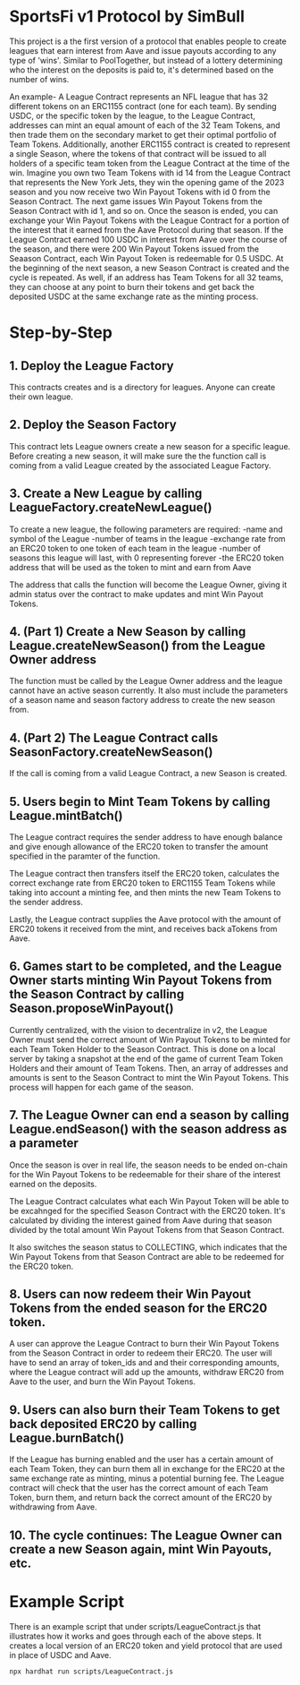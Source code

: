 
# SportsFi v1 Protocol by SimBull

This project is a the first version of a protocol that enables people to create leagues that earn interest from Aave and issue payouts according to any type of 'wins'. Similar to PoolTogether, but instead of a lottery determining who the interest on the deposits is paid to, it's determined based on the number of wins.

An example- A League Contract represents an NFL league that has 32 different tokens on an ERC1155 contract (one for each team). By sending USDC, or the specific token by the league, to the League Contract, addresses can mint an equal amount of each of the 32 Team Tokens, and then trade them on the secondary market to get their optimal portfolio of Team Tokens. Additionally, another ERC1155 contract is created to represent a single Season, where the tokens of that contract will be issued to all holders of a specific team token from the League Contract at the time of the win. Imagine you own two Team Tokens with id 14 from the League Contract that represents the New York Jets, they win the opening game of the 2023 season and you now receive two Win Payout Tokens with id 0 from the Season Contract. The next game issues Win Payout Tokens from the Season Contract with id 1, and so on. Once the season is ended, you can exchange your Win Payout Tokens with the League Contract for a portion of the interest that it earned from the Aave Protocol during that season. If the League Contract earned 100 USDC in interest from Aave over the course of the season, and there were 200 Win Payout Tokens issued from the Seaason Contract, each Win Payout Token is redeemable for 0.5 USDC. At the beginning of the next season, a new Season Contract is created and the cycle is repeated. As well, if an address has Team Tokens for all 32 teams, they can choose at any point to burn their tokens and get back the deposited USDC at the same exchange rate as the minting process.


# Step-by-Step

## 1. Deploy the League Factory

This contracts creates and is a directory for leagues. Anyone can create their own league. 


## 2. Deploy the Season Factory

This contract lets League owners create a new season for a specific league. Before creating a new season, it will make sure the the function call is coming from a valid League created by the associated League Factory.


## 3. Create a New League by calling LeagueFactory.createNewLeague()

To create a new league, the following parameters are required: 
    -name and symbol of the League
    -number of teams in the league
    -exchange rate from an ERC20 token to one token of each team in the league
    -number of seasons this league will last, with 0 representing forever
    -the ERC20 token address that will be used as the token to mint and earn from Aave

The address that calls the function will become the League Owner, giving it admin status over the contract to make updates and mint Win Payout Tokens.


## 4. (Part 1) Create a New Season by calling League.createNewSeason() from the League Owner address

The function must be called by the League Owner address and the league cannot have an active season currently. It also must include the parameters of a season name and season factory address to create the new season from.

## 4. (Part 2) The League Contract calls SeasonFactory.createNewSeason()

If the call is coming from a valid League Contract, a new Season is created. 


## 5. Users begin to Mint Team Tokens by calling League.mintBatch()

The League contract requires the sender address to have enough balance and give enough allowance of the ERC20 token to transfer the amount specified in the paramter of the function.

The League contract then transfers itself the ERC20 token, calculates the correct exchange rate from ERC20 token to ERC1155 Team Tokens while taking into account a minting fee, and then mints the new Team Tokens to the sender address.

Lastly, the League contract supplies the Aave protocol with the amount of ERC20 tokens it received from the mint, and receives back aTokens from Aave.


## 6. Games start to be completed, and the League Owner starts minting Win Payout Tokens from the Season Contract by calling Season.proposeWinPayout() 

Currently centralized, with the vision to decentralize in v2, the League Owner must send the correct amount of Win Payout Tokens to be minted for each Team Token Holder to the Season Contract. This is done on a local server by taking a snapshot at the end of the game of current Team Token Holders and their amount of Team Tokens. Then, an array of addresses and amounts is sent to the Season Contract to mint the Win Payout Tokens. This process will happen for each game of the season.


## 7. The League Owner can end a season by calling League.endSeason() with the season address as a parameter

Once the season is over in real life, the season needs to be ended on-chain for the Win Payout Tokens to be redeemable for their share of the interest earned on the deposits. 

The League Contract calculates what each Win Payout Token will be able to be excahnged for the specified Season Contract with the ERC20 token. It's calculated by dividing the interest gained from Aave during that season divided by the total amount Win Payout Tokens from that Season Contract.

It also switches the season status to COLLECTING, which indicates that the Win Payout Tokens from that Season Contract are able to be redeemed for the ERC20 token.


## 8. Users can now redeem their Win Payout Tokens from the ended season for the ERC20 token.

A user can approve the League Contract to burn their Win Payout Tokens from the Season Contract in order to redeem their ERC20. The user will have to send an array of token_ids and and their corresponding amounts, where the League contract will add up the amounts, withdraw ERC20 from Aave to the user, and burn the Win Payout Tokens.


## 9. Users can also burn their Team Tokens to get back deposited ERC20 by calling League.burnBatch()

If the League has burning enabled and the user has a certain amount of each Team Token, they can burn them all in exchange for the ERC20 at the same exchange rate as minting, minus a potential burning fee. The League contract will check that the user has the correct amount of each Team Token, burn them, and return back the correct amount of the ERC20 by withdrawing from Aave.

## 10. The cycle continues: The League Owner can create a new Season again, mint Win Payouts, etc. 



# Example Script

There is an example script that under scripts/LeagueContract.js that illustrates how it works and goes through each of the above steps. It creates a local version of an ERC20 token and yield protocol that are used in place of USDC and Aave.

```shell
npx hardhat run scripts/LeagueContract.js
```
